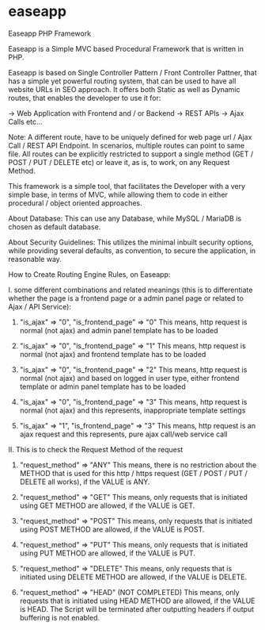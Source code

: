 # easeapp
Easeapp PHP Framework

Easeapp is a Simple MVC based Procedural Framework that is written in PHP.

Easeapp is based on Single Controller Pattern / Front Controller Pattner, that has a simple yet powerful routing system, that can be used to have all website URLs in SEO approach. It offers both Static as well as Dynamic routes, that enables the developer to use it for:

-> Web Application with Frontend and / or Backend
-> REST APIs
-> Ajax Calls etc...

Note: A different route, have to be uniquely defined for web page url / Ajax Call / REST API Endpoint. In scenarios, multiple routes can point to same file. All routes can be explicitly restricted to support a single method (GET / POST / PUT / DELETE etc) or leave it, as is, to work, on any Request Method.

 
This framework is a simple tool, that facilitates the Developer with a very simple base, in terms of MVC, while allowing them to code in either procedural / object oriented approaches.

About Database:
This can use any Database, while MySQL / MariaDB is chosen as default database.

About Security Guidelines:
This utilizes the minimal inbuilt security options, while providing several defaults, as convention, to secure the application, in reasonable way.


How to Create Routing Engine Rules, on Easeapp:

 I. some different combinations and related meanings (this is to differentiate whether the page is a frontend page or a admin panel page or related to Ajax / API Service):
 
 1) "is_ajax" => "0", "is_frontend_page" => "0"
 This means, http request is normal (not ajax) and admin panel template has to be loaded

 2) "is_ajax" => "0", "is_frontend_page" => "1"
 This means, http request is normal (not ajax) and frontend template has to be loaded

 3) "is_ajax" => "0", "is_frontend_page" => "2"
 This means, http request is normal (not ajax) and based on logged in user type, either frontend template or admin panel template has to be loaded

 4) "is_ajax" => "0", "is_frontend_page" => "3"
 This means, http request is normal (not ajax) and this represents, inappropriate template settings

 5) "is_ajax" => "1", "is_frontend_page" => "3"
 This means, http request is an ajax request and this represents, pure ajax call/web service call

 
 
 II. This is to check the Request Method of the request
 
 1) "request_method" => "ANY"
 This means, there is no restriction about the METHOD that is used for this http / https request (GET / POST / PUT / DELETE all works), if the VALUE is ANY.
 
 2) "request_method" => "GET"
 This means, only requests that is initiated using GET METHOD are allowed, if the VALUE is GET.
 
 3) "request_method" => "POST"
 This means, only requests that is initiated using POST METHOD are allowed, if the VALUE is POST.
 
 4) "request_method" => "PUT"
 This means, only requests that is initiated using PUT METHOD are allowed, if the VALUE is PUT.
 
 5) "request_method" => "DELETE"
 This means, only requests that is initiated using DELETE METHOD are allowed, if the VALUE is DELETE.
 
 6) "request_method" => "HEAD" (NOT COMPLETED)
 This means, only requests that is initiated using HEAD METHOD are allowed, if the VALUE is HEAD. The Script will be terminated after outputting headers if output buffering is not enabled.
 


